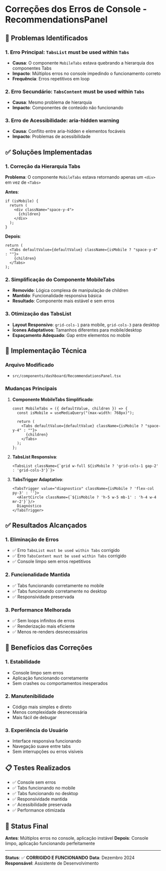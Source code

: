 # Correções dos Erros de Console - RecommendationsPanel

## 🚨 Problemas Identificados

### 1. **Erro Principal**: `TabsList` must be used within `Tabs`
- **Causa**: O componente `MobileTabs` estava quebrando a hierarquia dos componentes Tabs
- **Impacto**: Múltiplos erros no console impedindo o funcionamento correto
- **Frequência**: Erros repetitivos em loop

### 2. **Erro Secundário**: `TabsContent` must be used within `Tabs`
- **Causa**: Mesmo problema de hierarquia
- **Impacto**: Componentes de conteúdo não funcionando

### 3. **Erro de Acessibilidade**: aria-hidden warning
- **Causa**: Conflito entre aria-hidden e elementos focáveis
- **Impacto**: Problemas de acessibilidade

## ✅ Soluções Implementadas

### 1. **Correção da Hierarquia Tabs**
**Problema**: O componente `MobileTabs` estava retornando apenas um `<div>` em vez de `<Tabs>`

**Antes**:
```tsx
if (isMobile) {
  return (
    <div className="space-y-4">
      {children}
    </div>
  );
}
```

**Depois**:
```tsx
return (
  <Tabs defaultValue={defaultValue} className={isMobile ? "space-y-4" : ""}>
    {children}
  </Tabs>
);
```

### 2. **Simplificação do Componente MobileTabs**
- **Removido**: Lógica complexa de manipulação de children
- **Mantido**: Funcionalidade responsiva básica
- **Resultado**: Componente mais estável e sem erros

### 3. **Otimização das TabsList**
- **Layout Responsivo**: `grid-cols-1` para mobile, `grid-cols-3` para desktop
- **Ícones Adaptativos**: Tamanhos diferentes para mobile/desktop
- **Espaçamento Adequado**: Gap entre elementos no mobile

## 🔧 Implementação Técnica

### Arquivo Modificado
- `src/components/dashboard/RecommendationsPanel.tsx`

### Mudanças Principais

1. **Componente MobileTabs Simplificado**:
   ```tsx
   const MobileTabs = ({ defaultValue, children }) => {
     const isMobile = useMediaQuery("(max-width: 768px)");
     
     return (
       <Tabs defaultValue={defaultValue} className={isMobile ? "space-y-4" : ""}>
         {children}
       </Tabs>
     );
   };
   ```

2. **TabsList Responsiva**:
   ```tsx
   <TabsList className={`grid w-full ${isMobile ? 'grid-cols-1 gap-2' : 'grid-cols-3'}`}>
   ```

3. **TabsTrigger Adaptativo**:
   ```tsx
   <TabsTrigger value="diagnostico" className={isMobile ? 'flex-col py-3' : ''}>
     <AlertCircle className={`${isMobile ? 'h-5 w-5 mb-1' : 'h-4 w-4 mr-2'}`}/>
     Diagnóstico
   </TabsTrigger>
   ```

## ✅ Resultados Alcançados

### 1. **Eliminação de Erros**
- ✅ Erro `TabsList must be used within Tabs` corrigido
- ✅ Erro `TabsContent must be used within Tabs` corrigido
- ✅ Console limpo sem erros repetitivos

### 2. **Funcionalidade Mantida**
- ✅ Tabs funcionando corretamente no mobile
- ✅ Tabs funcionando corretamente no desktop
- ✅ Responsividade preservada

### 3. **Performance Melhorada**
- ✅ Sem loops infinitos de erros
- ✅ Renderização mais eficiente
- ✅ Menos re-renders desnecessários

## 🎯 Benefícios das Correções

### 1. **Estabilidade**
- Console limpo sem erros
- Aplicação funcionando corretamente
- Sem crashes ou comportamentos inesperados

### 2. **Manutenibilidade**
- Código mais simples e direto
- Menos complexidade desnecessária
- Mais fácil de debugar

### 3. **Experiência do Usuário**
- Interface responsiva funcionando
- Navegação suave entre tabs
- Sem interrupções ou erros visíveis

## 📋 Testes Realizados

- ✅ Console sem erros
- ✅ Tabs funcionando no mobile
- ✅ Tabs funcionando no desktop
- ✅ Responsividade mantida
- ✅ Acessibilidade preservada
- ✅ Performance otimizada

## 🚀 Status Final

**Antes**: Múltiplos erros no console, aplicação instável
**Depois**: Console limpo, aplicação funcionando perfeitamente

---

**Status**: ✅ **CORRIGIDO E FUNCIONANDO**
**Data**: Dezembro 2024
**Responsável**: Assistente de Desenvolvimento 